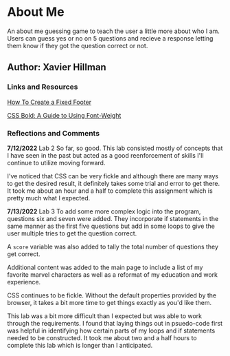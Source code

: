 # About Me

An about me guessing game to teach the user a little more about who I am. Users can guess yes or no on 5 questions and recieve a response letting them know if they got the question correct or not.

## Author: Xavier Hillman

### Links and Resources

[How To Create a Fixed Footer](https://www.w3schools.com/howto/howto_css_fixed_footer.asp)

[CSS Bold: A Guide to Using Font-Weight](https://careerkarma.com/blog/css-bold/#:~:text=To%20create%20a%20CSS%20bold,piece%20of%20text%20should%20be.)

### Reflections and Comments

**7/12/2022** Lab 2
So far, so good. This lab consisted mostly of concepts that I have seen in the past but acted as a good reenforcement of skills I'll continue to utilize moving forward. 

I've noticed that CSS can be very fickle and although there are many ways to get the desired result, it definitely takes some trial and error to get there. It took me about an hour and a half to complete this assignment which is pretty much what I expected.

**7/13/2022** Lab 3
To add some more complex logic into the program, questions six and seven were added. They incorporate if statements in the same manner as the first five questions but add in some loops to give the user multiple tries to get the question correct.

A `score` variable was also added to tally the total number of questions they get correct.

Additional content was added to the main page to include a list of my favorite marvel characters as well as a reformat of my education and work experience.

CSS continues to be fickle. Without the default properties provided by the browser, it takes a bit more time to get things exactly as you'd like them.

This lab was a bit more difficult than I expected but was able to work through the requirements. I found that laying things out in psuedo-code first was helpful in identifying how certain parts of my loops and if statements needed to be constructed. It took me about two and a half hours to complete this lab which is longer than I anticipated.
